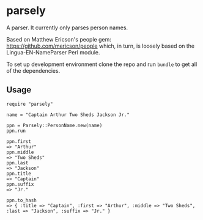 parsely
=======

A parser. It currently only parses person names. 

Based on Matthew Ericson's people gem: https://github.com/mericson/people which, in turn, is loosely based on 
the Lingua-EN-NameParser Perl module.

To set up development environment clone the repo and run `bundle` to get all of the dependencies.

Usage
-----
```
require "parsely"

name = "Captain Arthur Two Sheds Jackson Jr."

ppn = Parsely::PersonName.new(name)
ppn.run

ppn.first
=> "Arthur"
ppn.middle
=> "Two Sheds"
ppn.last
=> "Jackson"
ppn.title
=> "Captain"
ppn.suffix
=> "Jr."

ppn.to_hash
=> { :title => "Captain", :first => "Arthur", :middle => "Two Sheds", :last => "Jackson", :suffix => "Jr." }
```

